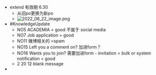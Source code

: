 - extend 有效期 6.30
	- 从旧po更换为新po
	- ![2022_06_22_image.png](https://cdn.logseq.com/%2Fe665ccdc-ca08-4e13-adf4-2c2994386a2bc93370c6-ab9e-455f-a429-f8c7741708ee2022_06_22_image.png?Expires=4809463364&Signature=nN1D6ouMVWyoNHDaEfvzTl0Did21VdKEzoRKbc32V0TsKL5~fOiIhhoBJnL1y6p-lQAosFuRGr86fNALKrqASxqx0xJ5u5JsHNi63nPBjV~RZT5kIF37khyqstuWdfETFYR2ZbiLpYXIP4sgm5Y10bGPV8Az-9mzXi7bPgZuwg4AWYW5Bmd71GV-whZVgoqiVg8nLey8xlTXpnPhvt2ZYJxyk9dT5JUIzbzy52XCuVeJ8MjIaEWCqFbk7CSlg36LJcBOa1qUWPD0nRCYaVB5RbmcB7zZGtLBOLGKGk3JgJTuZOWyzJjyvg7SijIY~TEjyLPQqLj1JmQ28FR5FSi0gQ__&Key-Pair-Id=APKAJE5CCD6X7MP6PTEA)
- #KnowledgeUpdate
	- NO5 ACADEMIA = good 不属于 social media
	- NO7 Job application = good
	- NO11 赌博相关的 =spam
	- NO15 Left you a comment on? 加进form？
	- NO16 Wants you to join? 需要加进form - invitation = bulk or system notification = good
	- 2 20 12 blank message
-